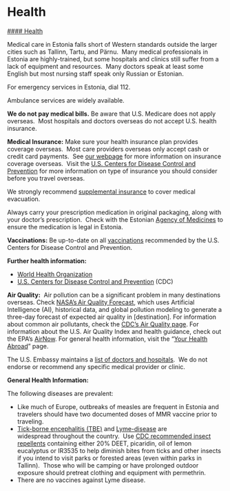 # Health

[#### Health](javascript:void(0); "Health")

Medical care in Estonia falls short of Western standards outside the larger cities such as Tallinn, Tartu, and Pärnu.  Many medical professionals in Estonia are highly-trained, but some hospitals and clinics still suffer from a lack of equipment and resources.  Many doctors speak at least some English but most nursing staff speak only Russian or Estonian.

For emergency services in Estonia, dial 112.

Ambulance services are widely available.

**We do not pay medical bills.** Be aware that U.S. Medicare does not apply overseas.  Most hospitals and doctors overseas do not accept U.S. health insurance.

**Medical Insurance:** Make sure your health insurance plan provides coverage overseas.  Most care providers overseas only accept cash or credit card payments.  See [our webpage](https://travel.state.gov/content/travel/en/international-travel/before-you-go/your-health-abroad/Insurance_Coverage_Overseas.html) for more information on insurance coverage overseas.  Visit the [U.S. Centers for Disease Control and Prevention](https://wwwnc.cdc.gov/travel/page/insurance) for more information on type of insurance you should consider before you travel overseas.

We strongly recommend [supplemental insurance](https://travel.state.gov/content/travel/en/international-travel/before-you-go/your-health-abroad/Insurance_Coverage_Overseas.html) to cover medical evacuation.

Always carry your prescription medication in original packaging, along with your doctor’s prescription.  Check with the Estonian [Agency of Medicines](https://www.ravimiamet.ee/en/travelling-medicinal-products) to ensure the medication is legal in Estonia.

**Vaccinations:** Be up-to-date on all [vaccinations](https://wwwnc.cdc.gov/travel/destinations/list) recommended by the U.S. Centers for Disease Control and Prevention.

**Further health information:**

* [World Health Organization](https://www.who.int/travel-advice)
* [U.S. Centers for Disease Control and Prevention](https://wwwnc.cdc.gov/travel/) (CDC)

**Air Quality:**  Air pollution can be a significant problem in many destinations overseas. Check [NASA’s Air Quality Forecast](https://aeronet.gsfc.nasa.gov/new_web/aqforecast), which uses Artificial Intelligence (AI), historical data, and global pollution modeling to generate a three-day forecast of expected air quality in [destination]. For information about common air pollutants, check the [CDC’s Air Quality page](https://www.cdc.gov/air-quality/pollutants/). For information about the U.S. Air Quality Index and health guidance, check out the EPA’s [AirNow](https://www.airnow.gov/aqi/aqi-basics/). For general health information, visit the “[Your Health Abroad](https://travel.state.gov/content/travel/en/international-travel/before-you-go/your-health-abroad.html)” page.

The U.S. Embassy maintains a [list of doctors and hospitals](https://ee.usembassy.gov/u-s-citizen-services/doctors/).  We do not endorse or recommend any specific medical provider or clinic.

**General Health Information:**

The following diseases are prevalent:

* Like much of Europe, outbreaks of measles are frequent in Estonia and travelers should have two documented doses of MMR vaccine prior to traveling.
* [Tick-borne encephalitis (TBE)](https://wwwnc.cdc.gov/travel/diseases/tickborne-encephalitis) and [Lyme-disease](https://www.cdc.gov/lyme/index.html) are widespread throughout the country.  Use [CDC recommended insect repellents](https://wwwnc.cdc.gov/travel/yellowbook/2020/noninfectious-health-risks/mosquitoes-ticks-and-other-arthropods) containing either 20% DEET, picaridin, oil of lemon eucalyptus or IR3535 to help diminish bites from ticks and other insects if you intend to visit parks or forested areas (even within parks in Tallinn).  Those who will be camping or have prolonged outdoor exposure should pretreat clothing and equipment with permethrin.
* There are no vaccines against Lyme disease.